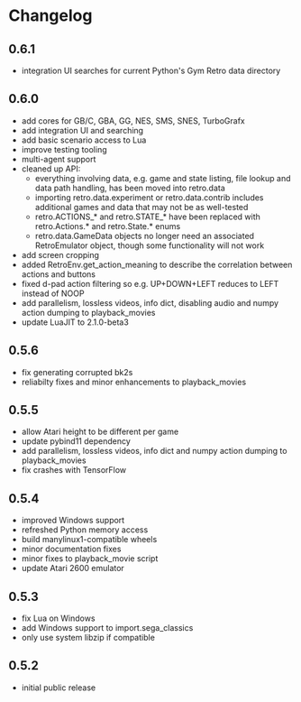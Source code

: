 # Changelog

## 0.6.1

* integration UI searches for current Python's Gym Retro data directory

## 0.6.0

* add cores for GB/C, GBA, GG, NES, SMS, SNES, TurboGrafx
* add integration UI and searching
* add basic scenario access to Lua
* improve testing tooling
* multi-agent support
* cleaned up API:
  * everything involving data, e.g. game and state listing, file lookup and data path handling, has been moved into retro.data
  * importing retro.data.experiment or retro.data.contrib includes additional games and data that may not be as well-tested
  * retro.ACTIONS_* and retro.STATE_* have been replaced with retro.Actions.* and retro.State.* enums
  * retro.data.GameData objects no longer need an associated RetroEmulator object, though some functionality will not work
* add screen cropping
* added RetroEnv.get_action_meaning to describe the correlation between actions and buttons
* fixed d-pad action filtering so e.g. UP+DOWN+LEFT reduces to LEFT instead of NOOP
* add parallelism, lossless videos, info dict, disabling audio and numpy action dumping to playback_movies
* update LuaJIT to 2.1.0-beta3

## 0.5.6

* fix generating corrupted bk2s
* reliabilty fixes and minor enhancements to playback_movies

## 0.5.5

* allow Atari height to be different per game
* update pybind11 dependency
* add parallelism, lossless videos, info dict and numpy action dumping to playback_movies
* fix crashes with TensorFlow

## 0.5.4

* improved Windows support
* refreshed Python memory access
* build manylinux1-compatible wheels
* minor documentation fixes
* minor fixes to playback_movie script
* update Atari 2600 emulator

## 0.5.3

* fix Lua on Windows
* add Windows support to import.sega_classics
* only use system libzip if compatible

## 0.5.2

* initial public release
